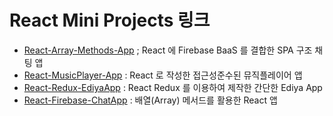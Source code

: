 # React Mini Projects 링크

- [React-Array-Methods-App](https://github.com/LimEunSeop/React-Array-Methods-App) ; React 에 Firebase BaaS 를 결합한 SPA 구조 채팅 앱
- [React-MusicPlayer-App](https://github.com/LimEunSeop/React-MusicPlayer-App) : React 로 작성한 접근성준수된 뮤직플레이어 앱
- [React-Redux-EdiyaApp](https://github.com/LimEunSeop/React-Redux-EdiyaApp) : React Redux 를 이용하여 제작한 간단한 Ediya App
- [React-Firebase-ChatApp](https://github.com/LimEunSeop/React-Firebase-ChatApp) : 배열(Array) 메서드를 활용한 React 앱
